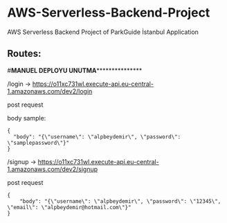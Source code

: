 # AWS-Serverless-Backend-Project
AWS Serverless Backend Project of ParkGuide İstanbul Application

## Routes: 

#**************************************************************MANUEL DEPLOYU UNUTMA*****************************************************************************

/login   ->   https://o11xc731wl.execute-api.eu-central-1.amazonaws.com/dev2/login  


post request


body sample:

```
{
  "body": "{\"username\": \"alpbeydemir\", \"password\": \"samplepassword\"}"
}
```

/signup   ->   https://o11xc731wl.execute-api.eu-central-1.amazonaws.com/dev2/signup  


post request


```
{
    "body": "{\"username\": \"alpbeydemir\", \"password\": \"12345\", \"email\": \"alpbeydemir@hotmail.com\"}"
}
```